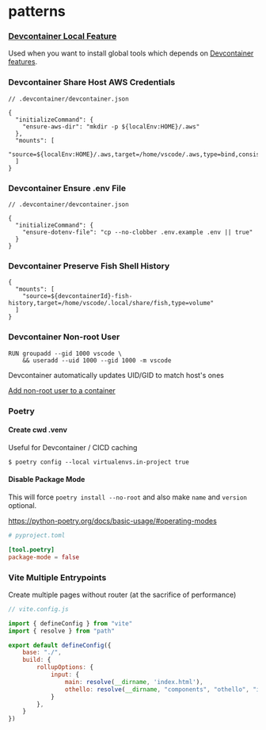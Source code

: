 # patterns

### [Devcontainer Local Feature](./devcontainer-local-feature/)

Used when you want to install global tools which depends on
[Devcontainer features](https://containers.dev/features).


### Devcontainer Share Host AWS Credentials

```jsonc
// .devcontainer/devcontainer.json

{
  "initializeCommand": {
    "ensure-aws-dir": "mkdir -p ${localEnv:HOME}/.aws"
  },
  "mounts": [
    "source=${localEnv:HOME}/.aws,target=/home/vscode/.aws,type=bind,consistency=consistent"
  ]
}
```

### Devcontainer Ensure .env File

```jsonc
// .devcontainer/devcontainer.json

{
  "initializeCommand": {
    "ensure-dotenv-file": "cp --no-clobber .env.example .env || true"
  }
}
```

### Devcontainer Preserve Fish Shell History

```jsonc
{
  "mounts": [
    "source=${devcontainerId}-fish-history,target=/home/vscode/.local/share/fish,type=volume"
  ]
}
```

### Devcontainer Non-root User

```
RUN groupadd --gid 1000 vscode \
    && useradd --uid 1000 --gid 1000 -m vscode
```

Devcontainer automatically updates UID/GID to match host's ones

[Add non-root user to a container](https://code.visualstudio.com/remote/advancedcontainers/add-nonroot-user#_creating-a-nonroot-user)


### Poetry

#### Create cwd .venv

Useful for Devcontainer / CICD caching

```
$ poetry config --local virtualenvs.in-project true
```

#### Disable Package Mode

This will force `poetry install --no-root` and also make
`name` and `version` optional.

https://python-poetry.org/docs/basic-usage/#operating-modes

```toml
# pyproject.toml

[tool.poetry]
package-mode = false
```


### Vite Multiple Entrypoints

Create multiple pages without router (at the sacrifice of performance)

```js
// vite.config.js

import { defineConfig } from "vite"
import { resolve } from "path"

export default defineConfig({
    base: "./",
    build: {
        rollupOptions: {
            input: {
                main: resolve(__dirname, 'index.html'),
                othello: resolve(__dirname, "components", "othello", "index.html")
            }
        },
    }
})
```

